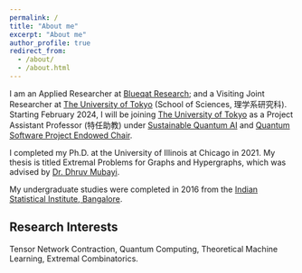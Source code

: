 ```yaml
---
permalink: /
title: "About me"
excerpt: "About me"
author_profile: true
redirect_from: 
  - /about/
  - /about.html
---
```


I am an Applied Researcher at [Blueqat Research](https://corp.blueqat.com/research); and a Visiting Joint Researcher at [The University of Tokyo](https://www.u-tokyo.ac.jp/en/index.html) (School of Sciences, 理学系研究科).
Starting February 2024, I will be joining [The University of Tokyo](https://www.u-tokyo.ac.jp/en/index.html) as a Project Assistant Professor (特任助教) under [Sustainable Quantum AI](https://sqai.jp/) and [Quantum Software Project Endowed Chair](http://qsw.phys.s.u-tokyo.ac.jp/).

I completed my Ph.D. at the University of Illinois at Chicago in 2021. My thesis is titled Extremal Problems for Graphs and Hypergraphs, which was advised by [Dr. Dhruv Mubayi](http://homepages.math.uic.edu/~mubayi/).

My undergraduate studies were completed in 2016 from the [Indian Statistical Institute, Bangalore](http://www.isibang.ac.in/~statmath/).

## Research Interests

Tensor Network Contraction, Quantum Computing, Theoretical Machine Learning, Extremal Combinatorics.

